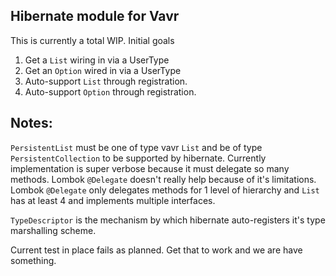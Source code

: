 Hibernate module for Vavr
-

This is currently a total WIP. 
 Initial goals
 
 1. Get a `List` wiring in via a UserType
 2. Get an `Option` wired in via a UserType
 3. Auto-support `List` through registration.
 4. Auto-support `Option` through registration.
 
 
 Notes: 
 -
 `PersistentList` must be one of type vavr `List` and be of type `PersistentCollection`
 to be supported by hibernate. Currently implementation is super verbose because it must delegate 
 so many methods. Lombok `@Delegate` doesn't really help because of it's limitations.
 Lombok `@Delegate` only delegates methods for 1 level of hierarchy and `List` has at least 4
 and implements multiple interfaces.
 
 `TypeDescriptor` is the mechanism by which hibernate auto-registers it's 
 type marshalling scheme.
 
 Current test in place fails as planned. Get that to work and we are have something.
 
